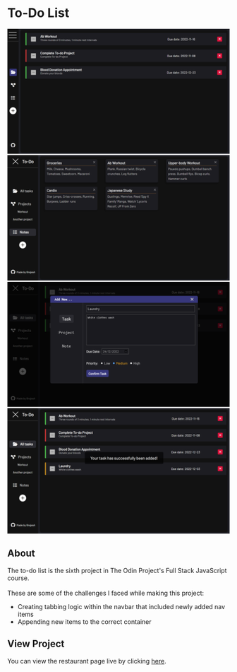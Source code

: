 # To-Do List
![preview-img1](https://github.com/brajpatel/to-do-list/blob/main/dist/images/preview-img1.jpg)
![preview-img2](https://github.com/brajpatel/to-do-list/blob/main/dist/images/preview-img2.jpg)
![preview-img3](https://github.com/brajpatel/to-do-list/blob/main/dist/images/preview-img3.jpg)
![preview-img4](https://github.com/brajpatel/to-do-list/blob/main/dist/images/preview-img4.jpg)
## About
The to-do list is the sixth project in The Odin Project's Full Stack JavaScript course.
<br/><br/>
These are some of the challenges I faced while making this project:
- Creating tabbing logic within the navbar that included newly added nav items
- Appending new items to the correct container
## View Project
You can view the restaurant page live by clicking [here](https://brajpatel.github.io/to-do-list/).
